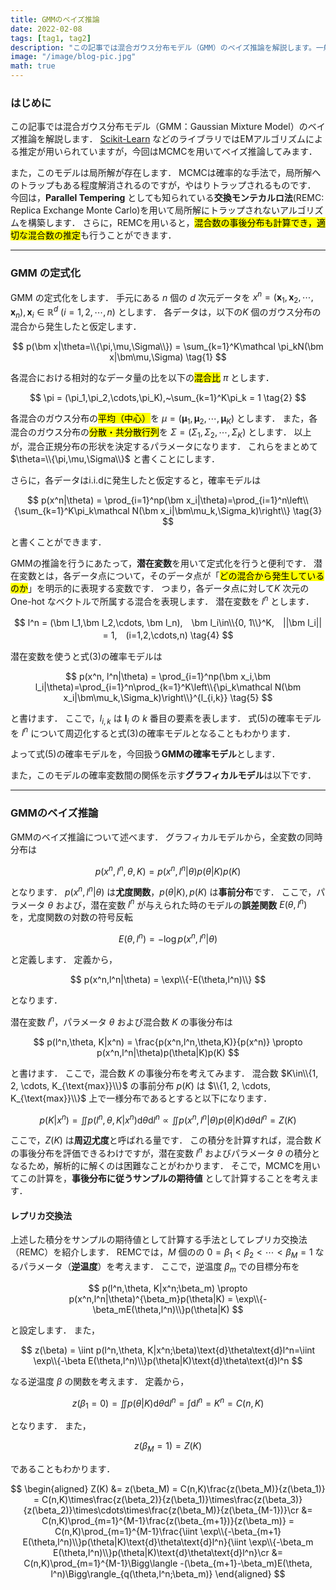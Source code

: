 ```yaml
---
title: GMMのベイズ推論
date: 2022-02-08
tags: [tag1, tag2]
description: "この記事では混合ガウス分布モデル（GMM）のベイズ推論を解説します。一般的に多くの現場ではEMアルゴリズムによる推定が用いられていますが、今回はMCMCを用いてベイズ推論してみます。"
image: "/image/blog-pic.jpg"
math: true
---
```


### はじめに
この記事では混合ガウス分布モデル（GMM：Gaussian Mixture Model）のベイズ推論を解説します．
[Scikit-Learn]() などのライブラリではEMアルゴリズムによる推定が用いられていますが，今回はMCMCを用いてベイズ推論してみます．

また，このモデルは局所解が存在します．
MCMCは確率的な手法で，局所解へのトラップもある程度解消されるのですが，やはりトラップされるものです．
今回は，**Parallel Tempering** としても知られている**交換モンテカルロ法**(REMC: Replica Exchange Monte Carlo)を用いて局所解にトラップされないアルゴリズムを構築します．
さらに，REMCを用いると，<mark>混合数の事後分布も計算でき，適切な混合数の推定</mark>も行うことができます．

---

### GMM の定式化

GMM の定式化をします．
手元にある $n$ 個の $d$ 次元データを $x^n = (\bm x_1,\bm x_2, \cdots, \bm x_n),\bm x_i\in\mathbb R^d~(i=1,2,\cdots,n)$ とします．
各データは，以下の$K$ 個のガウス分布の混合から発生したと仮定します．

$$
    p(\bm x|\theta=\\{\pi,\mu,\Sigma\\}) = \sum_{k=1}^K\mathcal \pi_kN(\bm x|\bm\mu,\Sigma)
    \tag{1}
$$

各混合における相対的なデータ量の比を以下の<mark>混合比</mark> $\pi$ とします．

$$
    \pi = (\pi_1,\pi_2,\cdots,\pi_K),~\sum_{k=1}^K\pi_k = 1
    \tag{2}
$$

各混合のガウス分布の<mark>平均（中心）</mark>を $\mu=(\bm\mu_1,\bm\mu_2,\cdots,\bm\mu_K)$ とします．
また，各混合のガウス分布の<mark>分散・共分散行列</mark>を $\Sigma=(\Sigma_1,\Sigma_2,\cdots,\Sigma_K)$ とします．
以上が，混合正規分布の形状を決定するパラメータになります．
これらをまとめて $\theta=\\{\pi,\mu,\Sigma\\}$ と書くことにします．

さらに，各データはi.i.dに発生したと仮定すると，確率モデルは

$$
    p(x^n|\theta) = \prod_{i=1}^np(\bm x_i|\theta)=\prod_{i=1}^n\left\\{\sum_{k=1}^K\pi_k\mathcal N(\bm x_i|\bm\mu_k,\Sigma_k)\right\\}
    \tag{3}
$$

と書くことができます．

GMMの推論を行うにあたって，**潜在変数**を用いて定式化を行うと便利です．
潜在変数とは，各データ点について，そのデータ点が「<mark>どの混合から発生しているのか</mark>」を明示的に表現する変数です．
つまり，各データ点に対して$K$ 次元の One-hot なベクトルで所属する混合を表現します．
潜在変数を $l^n$ とします．

$$
    l^n = (\bm l_1,\bm l_2,\cdots, \bm l_n),　\bm l_i\in\\{0, 1\\}^K,　||\bm l_i|| = 1,　(i=1,2,\cdots,n)
    \tag{4}
$$

潜在変数を使うと式(3)の確率モデルは

$$
    p(x^n, l^n|\theta) = \prod_{i=1}^np(\bm x_i,\bm l_i|\theta)=\prod_{i=1}^n\prod_{k=1}^K\left\\{\pi_k\mathcal N(\bm x_i|\bm\mu_k,\Sigma_k)\right\\}^{l_{i,k}}
    \tag{5}
$$

と書けます．
ここで，$l_{i,k}$ は $\bm l_i$ の $k$ 番目の要素を表します．
式(5)の確率モデルを $l^n$ について周辺化すると式(3)の確率モデルとなることもわかります．

よって式(5)の確率モデルを，今回扱う**GMMの確率モデル**とします．

また，このモデルの確率変数間の関係を示す**グラフィカルモデル**は以下です．

---

### GMMのベイズ推論

GMMのベイズ推論について述べます．
グラフィカルモデルから，全変数の同時分布は

$$
    p(x^n,l^n,\theta,K) = p(x^n,l^n|\theta)p(\theta|K)p(K)
$$

となります．
$p(x^n,l^n|\theta)$ は**尤度関数**，$p(\theta|K), p(K)$ は**事前分布**です．
ここで，パラメータ $\theta$ および，潜在変数 $l^n$ が与えられた時のモデルの**誤差関数** $E(\theta,l^n)$ を，尤度関数の対数の符号反転

$$
    E(\theta,l^n) = -\log p(x^n,l^n|\theta)
$$

と定義します．
定義から，

$$
    p(x^n,l^n|\theta) = \exp\\{-E(\theta,l^n)\\}
$$

となります．

潜在変数 $l^n$，パラメータ $\theta$ および混合数 $K$ の事後分布は

$$
    p(l^n,\theta, K|x^n) = \frac{p(x^n,l^n,\theta,K)}{p(x^n)} \propto p(x^n,l^n|\theta)p(\theta|K)p(K)
$$

と書けます．
ここで，混合数 $K$ の事後分布を考えてみます．
混合数 $K\in\\{1, 2, \cdots, K_{\text{max}}\\}$ の事前分布 $p(K)$ は $\\{1, 2, \cdots, K_{\text{max}}\\}$ 上で一様分布であるとすると以下になります．

$$
    p(K|x^n) = \iint p(l^n,\theta, K|x^n)\text{d}\theta\text{d}l^n \propto \iint p(x^n,l^n|\theta)p(\theta|K)\text{d}\theta\text{d}l^n = Z(K)
$$

ここで，$Z(K)$ は**周辺尤度**と呼ばれる量です．
この積分を計算すれば，混合数 $K$ の事後分布を評価できるわけですが，潜在変数 $l^n$ およびパラメータ $\theta$ の積分となるため，解析的に解くのは困難なことがわかります．
そこで，MCMCを用いてこの計算を，**事後分布に従うサンプルの期待値** として計算することを考えます．

#### レプリカ交換法
上述した積分をサンプルの期待値として計算する手法としてレプリカ交換法（REMC）を紹介します．
REMCでは，$M$ 個のの $0=\beta_1<\beta_2<\cdots<\beta_M=1$ なるパラメータ（**逆温度**）を考えます．
ここで，逆温度 $\beta_m$ での目標分布を

$$
    p(l^n,\theta, K|x^n;\beta_m) \propto p(x^n,l^n|\theta)^{\beta_m}p(\theta|K) = \exp\\{-\beta_mE(\theta,l^n)\\}p(\theta|K)
$$

と設定します．
また，

$$
    z(\beta) = \iint p(l^n,\theta, K|x^n;\beta)\text{d}\theta\text{d}l^n=\iint \exp\\{-\beta E(\theta,l^n)\\}p(\theta|K)\text{d}\theta\text{d}l^n
$$

なる逆温度 $\beta$ の関数を考えます．
定義から，

$$
    z(\beta_1 = 0) = \iint p(\theta|K)\text{d}\theta\text{d}l^n = \int \text{d}l^n = K^n = C(n,K)
$$

となります．
また，

$$
    z(\beta_M = 1) = Z(K)
$$

であることもわかります．

$$
    \begin{aligned}
        Z(K)
        &= z(\beta_M) = C(n,K)\frac{z(\beta_M)}{z(\beta_1)} = C(n,K)\times\frac{z(\beta_2)}{z(\beta_1)}\times\frac{z(\beta_3)}{z(\beta_2)}\times\cdots\times\frac{z(\beta_M)}{z(\beta_{M-1})}\cr
        &= C(n,K)\prod_{m=1}^{M-1}\frac{z(\beta_{m+1})}{z(\beta_m)} = C(n,K)\prod_{m=1}^{M-1}\frac{\iint \exp\\{-\beta_{m+1} E(\theta,l^n)\\}p(\theta|K)\text{d}\theta\text{d}l^n}{\iint \exp\\{-\beta_m E(\theta,l^n)\\}p(\theta|K)\text{d}\theta\text{d}l^n}\cr
        &= C(n,K)\prod_{m=1}^{M-1}\Bigg\langle -(\beta_{m+1}-\beta_m)E(\theta, l^n)\Bigg\rangle_{q(\theta,l^n;\beta_m)}
    \end{aligned}
$$
